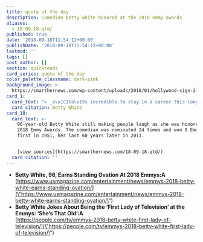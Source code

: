 ```yaml
---
title: quote of the day
description: Comedian betty white honored at the 2018 emmy awards
aliases:
  - 18-09-18-qtd/
published: true
date: '2018-09-18T11:54:12+00:00'
publishDate: '2018-09-18T11:54:12+00:00'
lastmod: ''
tags: []
post_author: []
section: quickreads
card_series: quote of the day
color_palette_classname: dark-pink
background_image: >-
  https://smarthernews.com/wp-content/uploads/2018/01/hollywood-sign-2-360x360.jpg
card_1:
  card_text: "> _a\x1CIta\x19s incredible to stay in a career this long and still have people put up with you. I wish they did that at home.a\x1D_\n\nBetty White"
  card_citation: Betty White
card_10:
  card_text: >-
    96-year-old Betty White still making people laugh as she was honored at the
    2018 Emmy Awards. The comedian was nominated 24 times and won 8 Emmys - her
    first in 1951, her last 60 years later in 2011.


    [view sources](https://smarthernews.com/18-09-18-qtd/)
  card_citation: ''
---
```

*   **Betty White, 96, Earns Standing Ovation At 2018 Emmys:A**  
    [https://www.usmagazine.com/entertainment/news/emmys-2018-betty-white-earns-standing-ovation/](\"https://www.usmagazine.com/entertainment/news/emmys-2018-betty-white-earns-standing-ovation/\")
*   **Betty White Jokes About Being the ‘First Lady of Television’ at the Emmys: ‘She’s That Old’:A**  
    [https://people.com/tv/emmys-2018-betty-white-first-lady-of-television/](\"https://people.com/tv/emmys-2018-betty-white-first-lady-of-television/\")
